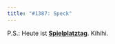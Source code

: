```yaml
---
title: "#1387: Speck"
---
```


P.S.:
Heute ist <a href="http://www.fonflatter.de/kalender"><strong>Spielplatztag</strong></a>. Kihihi.
